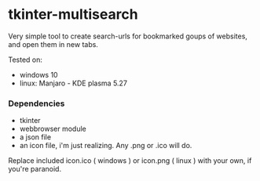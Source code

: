 # tkinter-multisearch
Very simple tool to create search-urls for bookmarked goups of websites, and open them in new tabs. 


Tested on: 
* windows 10
* linux: Manjaro - KDE plasma 5.27


### Dependencies
* tkinter
* webbrowser module
* a json file
* an icon file, i'm just realizing. Any .png or .ico will do.

Replace included icon.ico ( windows ) or icon.png ( linux ) with your own, if you're paranoid.
